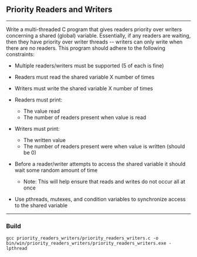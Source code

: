 ## Priority Readers and Writers

---
Write a multi-threaded C program that gives readers priority over writers concerning a shared (global) variable. Essentially, if any readers are waiting, then they have priority over writer threads -- writers can only write when there are no readers. This program should adhere to the following constraints:

- Multiple readers/writers must be supported (5 of each is fine)
- Readers must read the shared variable X number of times
- Writers must write the shared variable X number of times
- Readers must print:
    - The value read
    - The number of readers present when value is read
- Writers must print:
    - The written value
    - The number of readers present were when value is written (should be 0)
- Before a reader/writer attempts to access the shared variable it should wait some random amount of time
    - Note: This will help ensure that reads and writes do not occur all at once

- Use pthreads, mutexes, and condition variables to synchronize access to the shared variable

---

### Build
```
gcc priority_readers_writers/priority_readers_writers.c -o bin/win/priority_readers_writers/priority_readers_writers.exe -lpthread

```